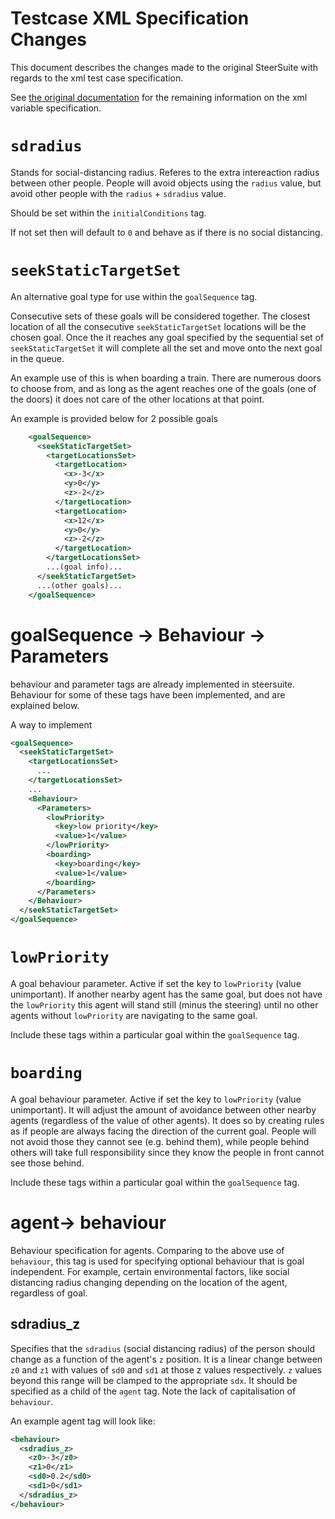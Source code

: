 # Testcase XML Specification Changes 

This document describes the changes made to the original SteerSuite with regards to the xml test case specification. 

See [the original documentation]() for the remaining information on the xml variable specification.

<!-- # `radius` 

Still referes to the physical dimensions of the person. People should never be within this distance from other items within the simulation, else they have collided. -->

# `sdradius`

Stands for social-distancing radius. Referes to the extra intereaction radius between other people. People will avoid objects using the `radius` value, but avoid other people with the `radius` + `sdradius` value. 

Should be set within the `initialConditions` tag.

If not set then will default to `0` and behave as if there is no social distancing.

# `seekStaticTargetSet`

An alternative goal type for use within the `goalSequence` tag. 

Consecutive sets of these goals will be considered together. The closest location of all the consecutive `seekStaticTargetSet` locations will be the chosen goal. Once the it reaches any goal specified by the sequential set of `seekStaticTargetSet` it will complete all the set and move onto the next goal in the queue.

An example use of this is when boarding a train. There are numerous doors to choose from, and as long as the agent reaches one of the goals (one of the doors) it does not care of the other locations at that point.

An example is provided below for 2 possible goals

```xml
    <goalSequence>
      <seekStaticTargetSet>
        <targetLocationsSet>
          <targetLocation>
            <x>-3</x>
            <y>0</y>
            <z>-2</z>
          </targetLocation>
          <targetLocation>
            <x>12</x>
            <y>0</y>
            <z>-2</z>
          </targetLocation>
        </targetLocationsSet>
        ...(goal info)...
      </seekStaticTargetSet>
      ...(other goals)...
    </goalSequence>
```

# goalSequence -> Behaviour -> Parameters

behaviour and parameter tags are already implemented in steersuite. Behaviour for some of these tags have been implemented, and are explained below.

A way to implement

``` xml
<goalSequence>
  <seekStaticTargetSet>
    <targetLocationsSet>
      ...
    </targetLocationsSet>
    ...
    <Behaviour>
      <Parameters>
        <lowPriority>
          <key>low priority</key>
          <value>1</value>
        </lowPriority>
        <boarding>
          <key>boarding</key>
          <value>1</value>
        </boarding>
      </Parameters>
    </Behaviour>
  </seekStaticTargetSet>
</goalSequence>

```

# `lowPriority`

A goal behaviour parameter. Active if set the key to `lowPriority` (value unimportant). If another nearby agent has the same goal, but does not have the `lowPriority` this agent will stand still (minus the steering) until no other agents without `lowPriority` are navigating to the same goal. 

Include these tags within a particular goal within the `goalSequence` tag.

# `boarding`

A goal behaviour parameter. Active if set the key to `lowPriority` (value unimportant). It will adjust the amount of avoidance between other nearby agents (regardless of the value of other agents). It does so by creating rules as if people are always facing the direction of the current goal. People will not avoid those they cannot see (e.g. behind them), while people behind others will take full responsibility since they know the people in front cannot see those behind.

Include these tags within a particular goal within the `goalSequence` tag.


# agent-> behaviour

Behaviour specification for agents. Comparing to the above use of `behaviour`, this tag is used for specifying optional behaviour that is goal independent. For example, certain environmental factors, like social distancing radius changing depending on the location of the agent, regardless of goal.

## sdradius_z

Specifies that the `sdradius` (social distancing radius) of the person should change as a function of the agent's `z` position. It is a linear change between `z0` and `z1` with values of `sd0` and `sd1` at those z values respectively. `z` values beyond this range will be clamped to the appropriate `sdx`. It should be specified as a child of the `agent` tag. Note the lack of capitalisation of `behaviour`.

An example agent tag will look like: 
```xml
<behaviour>
  <sdradius_z>
    <z0>-3</z0>
    <z1>0</z1>
    <sd0>0.2</sd0>
    <sd1>0</sd1>
  </sdradius_z>
</behaviour>
```